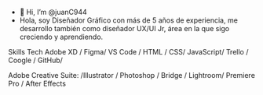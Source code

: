 - 👋 Hi, I’m @juanC944
- Hola, soy Diseñador Gráfico con más de 5 años de experiencia, me desarrollo también como diseñador UX/UI Jr, área en la que sigo creciendo y aprendiendo.

Skills Tech
Adobe XD / Figma/ 
VS Code / HTML / CSS/ JavaScript/
Trello / Coogle / GitHub/

Adobe Creative Suite:
/Illustrator / Photoshop / Bridge / Lightroom/
Premiere Pro / After Effects
